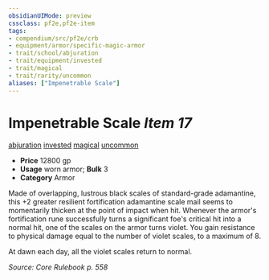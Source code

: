 ```yaml
---
obsidianUIMode: preview
cssclass: pf2e,pf2e-item
tags:
- compendium/src/pf2e/crb
- equipment/armor/specific-magic-armor 
- trait/school/abjuration
- trait/equipment/invested
- trait/magical
- trait/rarity/uncommon
aliases: ["Impenetrable Scale"]
---
```

# Impenetrable Scale *Item 17*  
[abjuration](abjuration.md)  [invested](invested.md)  [magical](magical.md)  [uncommon](uncommon.md)  

- **Price** 12800 gp
- **Usage** worn armor; **Bulk** 3
- **Category** Armor

Made of overlapping, lustrous black scales of standard-grade adamantine, this +2 greater resilient fortification adamantine scale mail seems to momentarily thicken at the point of impact when hit. Whenever the armor's fortification rune successfully turns a significant foe's critical hit into a normal hit, one of the scales on the armor turns violet. You gain resistance to physical damage equal to the number of violet scales, to a maximum of 8.

At dawn each day, all the violet scales return to normal.

*Source: Core Rulebook p. 558*